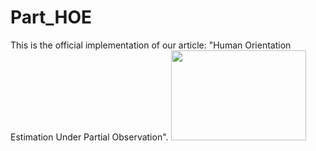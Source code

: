 # Part_HOE
This is the official implementation of our article: "Human Orientation Estimation Under Partial Observation".
<img src="https://github.com/zhaojieting/Part_HOE/blob/main/IROS2024-beta.gif" width="216" height="144" />

